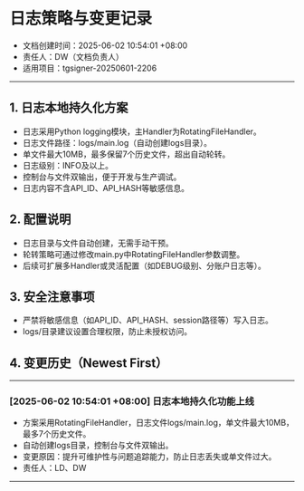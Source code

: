 # 日志策略与变更记录

- 文档创建时间：2025-06-02 10:54:01 +08:00
- 责任人：DW（文档负责人）
- 适用项目：tgsigner-20250601-2206

---
## 1. 日志本地持久化方案
- 日志采用Python logging模块，主Handler为RotatingFileHandler。
- 日志文件路径：logs/main.log（自动创建logs目录）。
- 单文件最大10MB，最多保留7个历史文件，超出自动轮转。
- 日志级别：INFO及以上。
- 控制台与文件双输出，便于开发与生产调试。
- 日志内容不含API_ID、API_HASH等敏感信息。

## 2. 配置说明
- 日志目录与文件自动创建，无需手动干预。
- 轮转策略可通过修改main.py中RotatingFileHandler参数调整。
- 后续可扩展多Handler或灵活配置（如DEBUG级别、分账户日志等）。

## 3. 安全注意事项
- 严禁将敏感信息（如API_ID、API_HASH、session路径等）写入日志。
- logs/目录建议设置合理权限，防止未授权访问。

## 4. 变更历史（Newest First）
---
### [2025-06-02 10:54:01 +08:00] 日志本地持久化功能上线
- 方案采用RotatingFileHandler，日志文件logs/main.log，单文件最大10MB，最多7个历史文件。
- 自动创建logs目录，控制台与文件双输出。
- 变更原因：提升可维护性与问题追踪能力，防止日志丢失或单文件过大。
- 责任人：LD、DW
--- 